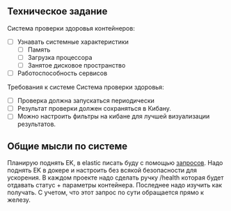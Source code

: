 ## Техническое задание
Система проверки здоровья контейнеров:
- [ ] Узнавать системные характеристики
  - [ ] Память
  - [ ] Загрузка процессора
  - [ ] Занятое дисковое пространство
- [ ] Работоспособность сервисов

Требования к системе Система проверки здоровья:
- [ ] Проверка должна запускаться периодически
- [ ] Результат проверки должен сохраняться в Кибану.
- [ ] Можно настроить фильтры на кибане для лучшей визуализации результатов.

## Общие мысли по системе
Планирую поднять EK, в elastic писать буду с помощью [запросов](https://www.elastic.co/guide/en/elasticsearch/reference/current/docs-index_.html). Надо поднять EK в докере и настроить без всякой безопасности для ускорения. 
В каждом проекте надо сделать ручку /health которая будет отдавать статус + параметры контейнера. Последнее надо изучить как получать. С учетом, что этот запрос по сути обращается прямо к железу.